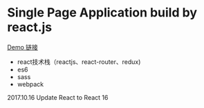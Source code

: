 # Single Page Application build by react.js  

[Demo 链接](https://react.wenhuabin.com/)

- react技术栈（reactjs、react-router、redux)
- es6
- sass
- webpack

2017.10.16  Update React to React 16
